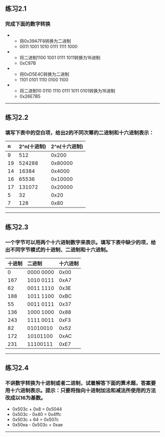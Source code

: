 ## 练习2.1
### 完成下面的数字转换
* * 将0x39A7F8转换为二进制
  * 0011 1001 1010 0111 1111 1000
* * 将二进制1100 1001 0111 1011转换为16进制
  * 0xC97B
* * 将0xD5E4C转换为二进制
  * 1101 0101 1110 0100 1100
* * 将二进制10 0110 1110 0111 1011 0101转换为16进制
  * 0x26E7B5
***
## 练习2.2
### 填写下表中的空白项，给出2的不同次幂的二进制和十六进制表示：
|n  |2^n(十进制) |2^n(十六进制)|
|:--|:----------|:------------|
|9  |512        |0x200        |
|19 |524288     |0x80000      |
|14 |16384      |0x4000       |
|16 |65536      |0x10000      |
|17 |131072     |0x20000      |
|5  |32         |0x20         |
|7  |128        |0x80         |
***
## 练习2.3
### 一个字节可以用两个十六进制数字来表示。填写下表中缺少的项，给出不同字节模式的十进制、二进制和十六进制。
|十进制|二进制|十六进制|
|:-|:-|:-|
|0|0000 0000|0x00|
|167|1010 0111|0xA7|
|62|0011 1110|0x3E|
|188|1011 1100|0xBC|
|55|0011 0111|0x37|
|136|1000 1000|0x88|
|243|1111 0011|0xF3|
|82|01010010|0x52|
|172|10101100|0xAC|
|231|11100111|0xE7|
***
## 练习2.4
### 不讲数字转换为十进制或者二进制，试着解答下面的算术题，答案要用十六进制表示。提示：只要将指向十进制加法和减法所使用的方法改成以16为基数。
* 0x503c + 0x8 = 0x5044
* 0x503c - 0x40 = 0x4ffc
* 0x503c + 64 = 0x507c
* 0x50ea - 0x503c = 0xae
***
